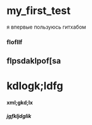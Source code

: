 # my_first_test
я впервые пользуюсь гитхабом
### flofllf
## flpsdaklpof[sa
# kdlogk;ldfg
#### xml;gkd;lx
##### jgfkljdglik
